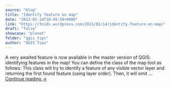 ```yaml
---
source: "blog"
title: "Identify feature on map"
date: "2013-02-14T10:48:58+0000"
link: "https://3nids.wordpress.com/2013/02/14/identify-feature-on-map/"
draft: "false"
showcase: "planet"
folder: "qgis_tips"
author: "QGIS Tips"
---
```


A very awaited feature is now available in the master version of QGIS: identifying features in the map! You can define the class of the map tool as follows: This class will try to identify a feature of any visible vector layer and returning the first found feature (using layer order). Then, it will emit &#8230; <a class="more-link" href="https://3nids.wordpress.com/2013/02/14/identify-feature-on-map/">Continue reading <span class="meta-nav">&#8594;</span></a>
